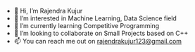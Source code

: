 - 👋 Hi, I’m Rajendra Kujur
- 👀 I’m interested in Machine Learning, Data Science field
- 🌱 I’m currently learning Competitive Programming
- 💞️ I’m looking to collaborate on Small Projects based on C++
- 📫 You can reach me out on rajendrakujur123@gmail.com

<!---
rajendrakujur/rajendrakujur is a ✨ special ✨ repository because its `README.md` (this file) appears on your GitHub profile.
You can click the Preview link to take a look at your changes.
--->

